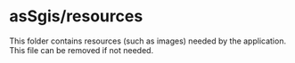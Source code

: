 # asSgis/resources

This folder contains resources (such as images) needed by the application. This file can
be removed if not needed.

